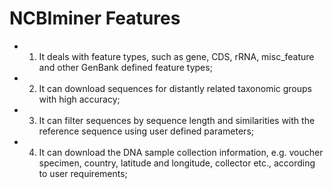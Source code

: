 # NCBIminer Features #

  * 1) It deals with feature types, such as gene, CDS, rRNA, misc\_feature and other GenBank defined feature types;
  * 2) It can download sequences for distantly related taxonomic groups with high accuracy;
  * 3) It can filter sequences by sequence length and similarities with the reference sequence using user defined parameters;
  * 4) It can download the DNA sample collection information, e.g. voucher specimen, country, latitude and longitude, collector etc., according to user requirements;